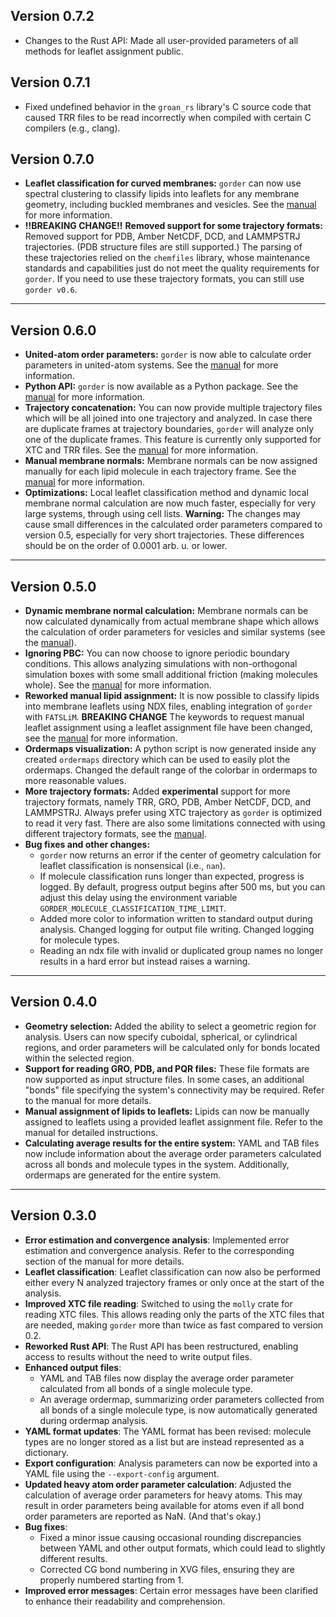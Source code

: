 ## Version 0.7.2
- Changes to the Rust API: Made all user-provided parameters of all methods for leaflet assignment public.

## Version 0.7.1
- Fixed undefined behavior in the `groan_rs` library's C source code that caused TRR files to be read incorrectly when compiled with certain C compilers (e.g., clang).

## Version 0.7.0
- **Leaflet classification for curved membranes:** `gorder` can now use spectral clustering to classify lipids into leaflets for any membrane geometry, including buckled membranes and vesicles. See the [manual](https://ladme.github.io/gorder-manual/leaflets.html#clustering-method-for-leaflet-classification) for more information.
- **!!BREAKING CHANGE!!** **Removed support for some trajectory formats:** Removed support for PDB, Amber NetCDF, DCD, and LAMMPSTRJ trajectories. (PDB structure files are still supported.) The parsing of these trajectories relied on the `chemfiles` library, whose maintenance standards and capabilities just do not meet the quality requirements for `gorder`. If you need to use these trajectory formats, you can still use `gorder v0.6`.

***

## Version 0.6.0
- **United-atom order parameters:** `gorder` is now able to calculate order parameters in united-atom systems. See the [manual](https://ladme.github.io/gorder-manual/uaorder_basics.html) for more information.
- **Python API:** `gorder` is now available as a Python package. See the [manual](https://ladme.github.io/gorder-manual/python_api.html) for more information.
- **Trajectory concatenation:** You can now provide multiple trajectory files which will be all joined into one trajectory and analyzed. In case there are duplicate frames at trajectory boundaries, `gorder` will analyze only one of the duplicate frames. This feature is currently only supported for XTC and TRR files. See the [manual](https://ladme.github.io/gorder-manual/multiple_trajectories.html) for more information.
- **Manual membrane normals:** Membrane normals can be now assigned manually for each lipid molecule in each trajectory frame. See the [manual](https://ladme.github.io/gorder-manual/manual_normals.html) for more information.
- **Optimizations:** Local leaflet classification method and dynamic local membrane normal calculation are now much faster, especially for very large systems, through using cell lists. **Warning:** The changes may cause small differences in the calculated order parameters compared to version 0.5, especially for very short trajectories. These differences should be on the order of 0.0001 arb. u. or lower.

***

## Version 0.5.0
- **Dynamic membrane normal calculation:** Membrane normals can be now calculated dynamically from actual membrane shape which allows the calculation of order parameters for vesicles and similar systems (see the [manual](https://ladme.github.io/gorder-manual/membrane_normal.html)).
- **Ignoring PBC:** You can now choose to ignore periodic boundary conditions. This allows analyzing simulations with non-orthogonal simulation boxes with some small additional friction (making molecules whole). See the [manual](https://ladme.github.io/gorder-manual/no_pbc.html) for more information.
- **Reworked manual lipid assignment:** It is now possible to classify lipids into membrane leaflets using NDX files, enabling integration of `gorder` with `FATSLiM`. **BREAKING CHANGE** The keywords to request manual leaflet assignment using a leaflet assignment file have been changed, see the [manual](https://ladme.github.io/gorder-manual/manual_leaflets.html#assigning-lipids-using-a-leaflet-assignment-file) for more information.
- **Ordermaps visualization:** A python script is now generated inside any created `ordermaps` directory which can be used to easily plot the ordermaps. Changed the default range of the colorbar in ordermaps to more reasonable values.
- **More trajectory formats:** Added **experimental** support for more trajectory formats, namely TRR, GRO, PDB, Amber NetCDF, DCD, and LAMMPSTRJ. Always prefer using XTC trajectory as `gorder` is optimized to read it very fast. There are also some limitations connected with using different trajectory formats, see the [manual](https://ladme.github.io/gorder-manual/other_input.html#trajectory-file-formats).
- **Bug fixes and other changes:**
  - `gorder` now returns an error if the center of geometry calculation for leaflet classification is nonsensical (i.e., `nan`).
  - If molecule classification runs longer than expected, progress is logged. By default, progress output begins after 500 ms, but you can adjust this delay using the environment variable `GORDER_MOLECULE_CLASSIFICATION_TIME_LIMIT`.
  - Added more color to information written to standard output during analysis. Changed logging for output file writing. Changed logging for molecule types.
  - Reading an ndx file with invalid or duplicated group names no longer results in a hard error but instead raises a warning.

***

## Version 0.4.0
- **Geometry selection:** Added the ability to select a geometric region for analysis. Users can now specify cuboidal, spherical, or cylindrical regions, and order parameters will be calculated only for bonds located within the selected region.
- **Support for reading GRO, PDB, and PQR files:** These file formats are now supported as input structure files. In some cases, an additional "bonds" file specifying the system's connectivity may be required. Refer to the manual for more details.
- **Manual assignment of lipids to leaflets:** Lipids can now be manually assigned to leaflets using a provided leaflet assignment file. Refer to the manual for detailed instructions.
- **Calculating average results for the entire system:** YAML and TAB files now include information about the average order parameters calculated across all bonds and molecule types in the system. Additionally, ordermaps are generated for the entire system.

***

## Version 0.3.0
- **Error estimation and convergence analysis**: Implemented error estimation and convergence analysis. Refer to the corresponding section of the manual for more details.
- **Leaflet classification**: Leaflet classification can now also be performed either every N analyzed trajectory frames or only once at the start of the analysis.
- **Improved XTC file reading**: Switched to using the `molly` crate for reading XTC files. This allows reading only the parts of the XTC files that are needed, making `gorder` more than twice as fast compared to version 0.2.
- **Reworked Rust API**: The Rust API has been restructured, enabling access to results without the need to write output files.
- **Enhanced output files**:
  - YAML and TAB files now display the average order parameter calculated from all bonds of a single molecule type.
  - An average ordermap, summarizing order parameters collected from all bonds of a single molecule type, is now automatically generated during ordermap analysis.
- **YAML format updates**: The YAML format has been revised: molecule types are no longer stored as a list but are instead represented as a dictionary.
- **Export configuration**: Analysis parameters can now be exported into a YAML file using the `--export-config` argument.
- **Updated heavy atom order parameter calculation**: Adjusted the calculation of average order parameters for heavy atoms. This may result in order parameters being available for atoms even if all bond order parameters are reported as NaN. (And that's okay.)
- **Bug fixes**:
  - Fixed a minor issue causing occasional rounding discrepancies between YAML and other output formats, which could lead to slightly different results.
  - Corrected CG bond numbering in XVG files, ensuring they are properly numbered starting from 1.
- **Improved error messages**: Certain error messages have been clarified to enhance their readability and comprehension.
